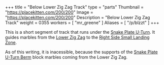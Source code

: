 +++
title = "Below Lower Zig Zag Track"
type = "parts"
Thumbnail = "https://placekitten.com/200/200"
Image = "https://placekitten.com/200/200"
Description = "Below Lower Zig Zag Track"
weight = 0355
workers = [
    "mr_greene"
]
Aliases = [
    "/p/blzzt"
]
+++

This is a short segment of track that runs under the [Snake Plate U-Turn](/p/sput).  It guides marbles from the [Lower Zig Zag](/p/lzz) to the [Right Side Small Landing Zone](/p/rsslz).

As of this writing, it is inacessible, because the supports of the [Snake Plate U-Turn Berm](/p/sputb) block marbles coming from the Lower Zig Zag.
